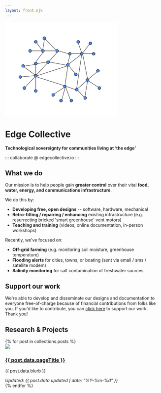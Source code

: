 ```yaml
---
layout: front.njk
---
```


<img src="/img/edge_logo.png" id="profile_pic"/>

<h1> Edge Collective </h1>

<p><b> Technological sovereignty for communities living at ‘the edge’</b> </p>

<!-- <p><a href="http://edgecollective.io">edgecollective.io</a> | contact us at: collaborate @ edgecollective.io</p>-->
<p>::: collaborate @ edgecollective.io :::</p>

<h2> What we do </h2>

<p>Our mission is to help people gain <b>greater control</b> over their vital <b>food, water, energy, and communications infrastructure</b>. </p>

<p>We do this by: <p>

<ul>
        <li><b>Developing free, open designs</b> -- software, hardware, mechanical</li>
        <li><b>Retro-fitting / repairing / enhancing</b> existing infrastructure (e.g. resurrecting bricked 'smart greenhouse' vent motors)</li>
        <li><b>Teaching and training</b> (videos, online documentation, in-person workshops)</li>

</ul>

<p> Recently, we've focused on:</p> 

<ul>
	<li><b>Off-grid farming</b> (e.g. monitoring soil moisture, greenhouse temperature)</li>
	<li><b>Flooding alerts</b> for cities, towns, or boating (sent via email / sms / satellite modem)</li>
	<li><b>Salinity monitoring</b> for salt contamination of freshwater sources</li>
</ul>

<h2> Support our work </h2>

<p>We're able to develop and disseminate our designs and documentation to everyone free-of-charge because of financial contributions from folks like you. If you'd like to contribute, you can <a href="/support">click here</a> to support our work. Thank you! </p>

<!--
<p>Funding goals: </p>

<ul>
	<li><b>Part-time developer</b> -- $3000 per month or less <b>CURRENT STATUS</b></li>
	<li><b>Full-time developer</b> -- $3,000 per month</li>
</ul>
-->


<h2> Research & Projects </h2>
<div class="posts-area">
{% for post in collections.posts %}
  <div class="post">
    <div class="post-contents">
      <div class="image">
        <a href="{{ post.url }}">
          <img src="{{ post.data.image }}"/>
        </a>
      </div>
      <div class="text">
        <h3><a href="{{ post.url }}">{{ post.data.pageTitle }}</a></h3>
        <p>{{ post.data.blurb }}</p>
        <em>Updated: {{ post.data.updated | date: "%Y-%m-%d" }}</em>
      </div>
    </div>
  </div>
{% endfor %}
</div>

